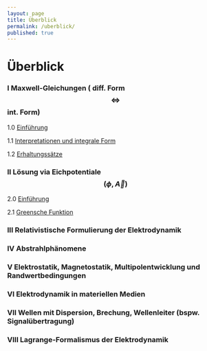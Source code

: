 ```yaml
---
layout: page
title: Überblick
permalink: /uberblick/
published: true
---
```

# Überblick


### I Maxwell-Gleichungen ( diff. Form $$ \Longleftrightarrow $$ int. Form)

1.0 [Einführung](https://elektrodynamik.github.io/2018/04/12/1.0-Maxwell-Gleichungen-Einführung.html "Maxwell-Gleichungen: Einführung")

1.1 [Interpretationen und integrale Form](https://elektrodynamik.github.io/2018/04/17/1.1-Maxwell-Gleichungen-Interpretationen.html "Maxwell-Gleichungen: Interpretationen und integrale Form")

1.2 [Erhaltungssätze](https://elektrodynamik.github.io/2018/04/19/1.2-Maxwell-Gleichungen-Erhaltungssätze.html "Maxwell-Gleichungen: Erhaltungssätze")

### II Lösung via Eichpotentiale $$ (\phi , \vec A)  $$

2.0 [Einführung](https://elektrodynamik.github.io/2018/04/24/2.0-Entkopplung-via-Eichpotentiale-Einführung.html "Entkopplung via Eichpotentiale: Einführung")

2.1 [Greensche Funktion](https://elektrodynamik.github.io/2018/04/26/2.1-Entkopplung-via-Eichpotentiale-Greensche-Funktion.html "Entkopplung via Eichpotentiale: Greensche Funktion ")

### III Relativistische Formulierung der Elektrodynamik
### IV Abstrahlphänomene
### V Elektrostatik, Magnetostatik, Multipolentwicklung und Randwertbedingungen
### VI Elektrodynamik in materiellen Medien
### VII Wellen mit Dispersion, Brechung, Wellenleiter (bspw. Signalübertragung)
### VIII Lagrange-Formalismus der Elektrodynamik
